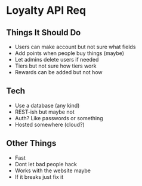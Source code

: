# Loyalty API Req

## Things It Should Do
- Users can make account but not sure what fields
- Add points when people buy things (maybe)
- Let admins delete users if needed
- Tiers but not sure how tiers work
- Rewards can be added but not how

## Tech
- Use a database (any kind)
- REST-ish but maybe not
- Auth? Like passwords or something
- Hosted somewhere (cloud?)

## Other Things
- Fast
- Dont let bad people hack
- Works with the website maybe
- If it breaks just fix it